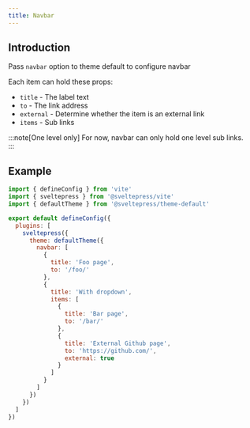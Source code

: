 ```yaml
---
title: Navbar
---
```


## Introduction

Pass `navbar` option to theme default to configure navbar

Each item can hold these props:

* `title` - The label text
* `to` - The link address
* `external` - Determine whether the item is an external link
* `items` - Sub links

:::note[One level only]
For now, navbar can only hold one level sub links.  
:::

## Example

```js title="vite.config.(js|ts)"
import { defineConfig } from 'vite'
import { sveltepress } from '@sveltepress/vite'
import { defaultTheme } from '@sveltepress/theme-default'

export default defineConfig({
  plugins: [
    sveltepress({
      theme: defaultTheme({
        navbar: [
          {
            title: 'Foo page',
            to: '/foo/'
          },
          {
            title: 'With dropdown',
            items: [
              {
                title: 'Bar page',
                to: '/bar/'
              },
              {
                title: 'External Github page',
                to: 'https://github.com/',
                external: true
              }
            ]
          }
        ]
      })
    })
  ]
})
```

